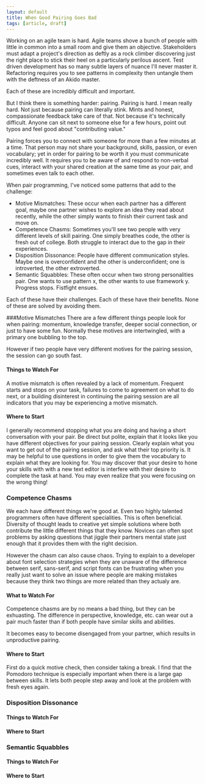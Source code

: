 ```yaml
---
layout: default
title: When Good Pairing Goes Bad
tags: [article, draft]
---
```

Working on an agile team is hard. Agile teams shove a bunch of people with
little in common into a small room and give them an objective. Stakeholders must
adapt a project\'s direction as deftly as a rock climber discovering just the
right place to stick their heel on a particularly perilous ascent.  Test driven
development has so many subtle layers of nuance I\'ll never master it.
Refactoring requires you to see patterns in complexity then untangle them with
the deftness of an Akido master.

Each of these are incredibly difficult and important.

But I think there is something harder: pairing. Pairing is hard. I mean really
hard. Not just because pairing can literally stink. Mints and honest,
compassionate feedback take care of that. Not because it\'s technically
difficult. Anyone can sit next to someone else for a few hours, point out typos
and feel good about \"contributing value.\"

Pairing forces you to connect with someone for more than a few minutes at a
time. That person may not share your background, skills, passion, or even
vocabulary; yet in order for pairing to be worth it you must communicate
incredibly well. It requires you to be aware of and respond to non-verbal cues,
interact with your shared creation at the same time as your pair, and sometimes
even talk to each other.

When pair programming, I\'ve noticed some patterns that add to the challenge:

*  Motive Mismatches: These occur when each partner has a different goal, maybe
   one partner wishes to explore an idea they read about recently, while the
   other simply wants to finish their current task and move on.
*  Competence Chasms: Sometimes you\'ll see two people with very different
   levels of skill pairing. One simply breathes code, the other is fresh out of
   college. Both struggle to interact due to the gap in their experiences.
*  Disposition Dissonance: People  have different communication styles. Maybe
   one is overconfident and the other is underconfident; one is introverted, the
   other extroverted.
*  Semantic Squabbles: These often occur when two strong personalities pair. One
   wants to use pattern x, the other wants to use framework y. Progress stops.
   Fistfight ensues.

Each of these have their challenges. Each of these have their benefits. None of
these are solved by avoiding them.

###Motive Mismatches
There are a few different things people look for when pairing: momentum,
knowledge transfer, deeper social connection, or just
to have some fun. Normally these motives are intertwingled, with a primary one
bubbling to the top.

However if two people have very different motives for the pairing session,
the session can go south fast.

#### Things to Watch For
A motive mismatch is often revealed by a lack of momentum. Frequent
starts and stops on your task, failures to come to agreement on what to do next,
or a building disinterest in continuing the pairing session are all indicators
that you may be experiencing a motive mismatch.

#### Where to Start
I generally recommend stopping what you are doing and having a short
conversation with your pair. Be direct but polite, explain that it looks like
you have different objectives for your pairing session. Clearly explain what you
want to get out of the pairing session, and ask what their top priority is. It
may be helpful to use questions in order to give them the vocabulary to explain
what they are looking for. You may discover that your desire to hone your skills
with with a new text editor is interfere with their desire to complete the task
at hand. You may even realize that you were focusing on the wrong
thing!

### Competence Chasms
We each have different things we\'re good at. Even two highly talented
programmers often have different specialities. This is often beneficial.
Diversity of thought leads to creative yet simple solutions where both
contribute the little different things that they know. Novices can often
spot problems by asking questions that jiggle their partners mental state just
enough that it provides them with the right decision.

However the chasm can also cause chaos. Trying to explain to a developer about
font selection strategies when they are unaware of the difference between
serif, sans-serif, and script fonts can be frustrating when you really just want
to solve an issue where people are making mistakes because they think two things
are more related than they actualy are.

#### What to Watch For
Competence chasms are by no means a bad thing, but they can be exhuasting. The
difference in perspective, knowledge, etc. can wear out a pair much faster than
if both people have similar skills and abilities.

It becomes easy to become disengaged from your partner, which results in
unproductive pairing.

#### Where to Start
First do a quick motive check, then consider taking a break. I find that
the Pomodoro technique is especially important when there is a large gap between
skills. It lets both people step away and look at the problem with fresh eyes
again.

### Disposition Dissonance

#### Things to Watch For

#### Where to Start

### Semantic Squabbles

#### Things to Watch For

#### Where to Start
